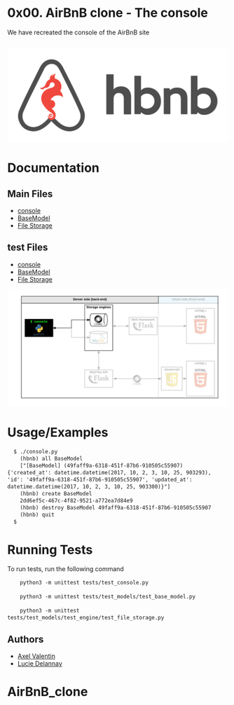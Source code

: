 # 0x00. AirBnB clone - The console

We have recreated the console of the AirBnB site

## 

![HBNB](/screen/65f4a1dd9c51265f49d0.png)  

# Documentation

## Main Files

- [console](./console.py)
- [BaseModel](/models/base_model.py)
- [File Storage](./models/engine/file_storage.py)
## test Files
  - [console](./tests/test_console.py)
  - [BaseModel](./tests/test_models/test_base_model.py)
  - [File Storage](./tests/test_models/test_engine/test_file_storage.py)

  ![HBNB BP](/screen/815046647d23428a14ca.png)

# Usage/Examples

```
  $ ./console.py
    (hbnb) all BaseModel
    ["[BaseModel] (49faff9a-6318-451f-87b6-910505c55907) {'created_at': datetime.datetime(2017, 10, 2, 3, 10, 25, 903293), 'id': '49faff9a-6318-451f-87b6-910505c55907', 'updated_at': datetime.datetime(2017, 10, 2, 3, 10, 25, 903300)}"]
    (hbnb) create BaseModel
    2dd6ef5c-467c-4f82-9521-a772ea7d84e9
    (hbnb) destroy BaseModel 49faff9a-6318-451f-87b6-910505c55907
    (hbnb) quit
  $
```

# Running Tests

To run tests, run the following command

```
    python3 -m unittest tests/test_console.py

    python3 -m unittest tests/test_models/test_base_model.py

    python3 -m unittest tests/test_models/test_engine/test_file_storage.py
```

## Authors

- [Axel Valentin](https://github.com/Pixeloceax)
- [Lucie Delannay](https://github.com/Secatricia)
# AirBnB_clone
